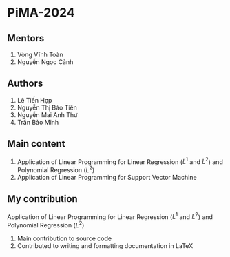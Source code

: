 # PiMA-2024

## Mentors
1. Vòng Vĩnh Toàn
2. Nguyễn Ngọc Cảnh

## Authors
1. Lê Tiến Hợp
2. Nguyễn Thị Bảo Tiên
3. Nguyễn Mai Anh Thư
4. Trần Bảo Minh

## Main content
1. Application of Linear Programming for Linear Regression ($L^1$ and $L^2$) and Polynomial Regression ($L^2$)
2. Application of Linear Programming for Support Vector Machine

## My contribution
Application of Linear Programming for Linear Regression ($L^1$ and $L^2$) and Polynomial Regression ($L^2$)
1. Main contribution to source code
2. Contributed to writing and formatting documentation in LaTeX
